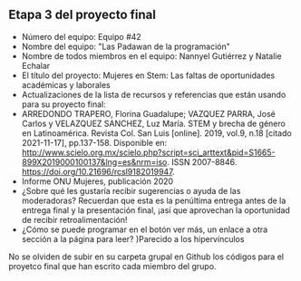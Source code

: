 ## Etapa 3 del proyecto final

- Número del equipo: Equipo #42
- Nombre del equipo: "Las Padawan de la programación"
- Nombre de todos miembros en el equipo: Nannyel Gutiérrez y Natalie Echalar
- El título del proyecto: Mujeres en Stem: Las faltas de oportunidades académicas y laborales
- Actualizaciones de la lista de recursos y referencias que están usando para su proyecto final:
- ARREDONDO TRAPERO, Florina Guadalupe; VAZQUEZ PARRA, José Carlos  y  VELAZQUEZ SANCHEZ, Luz María. STEM y brecha de género en Latinoamérica. Revista Col. San Luis [online]. 2019, vol.9, n.18 [citado  2021-11-17], pp.137-158. Disponible en: <http://www.scielo.org.mx/scielo.php?script=sci_arttext&pid=S1665-899X2019000100137&lng=es&nrm=iso>. ISSN 2007-8846.  https://doi.org/10.21696/rcsl9182019947.
- Informe ONU Mujeres, publicación 2020
- ¿Sobre qué les gustaría recibir sugerencias o ayuda de las moderadoras? Recuerdan que esta es la penúltima entrega antes de la entrega final y la presentación final, ¡así que aprovechan la oportunidad de recibir retroalimentación!
- ¿Cómo se puede programar en el botón ver más, un enlace a otra sección a la página para leer? )Parecido a los hipervínculos

No se olviden de subir en su carpeta grupal en Github los códigos para el proyetco final que han escrito cada miembro del grupo.
